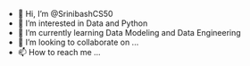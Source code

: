 - 👋 Hi, I’m @SrinibashCS50
- 👀 I’m interested in Data and Python
- 🌱 I’m currently learning Data Modeling and Data Engineering
- 💞️ I’m looking to collaborate on ...
- 📫 How to reach me ...

<!---
SrinibashCS50/SrinibashCS50 is a ✨ special ✨ repository because its `README.md` (this file) appears on your GitHub profile.
You can click the Preview link to take a look at your changes.
--->
